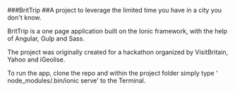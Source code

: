 ###BritTrip
##A project to leverage the limited time you have in a city you don't know.

BritTrip is a one page application built on the Ionic framework, with the help of Angular, Gulp and Sass.

The project was originally created for a hackathon organized by VisitBritain, Yahoo and iGeolise.

To run the app, clone the repo and within the project folder simply type ' node_modules/.bin/ionic serve' to the Terminal.